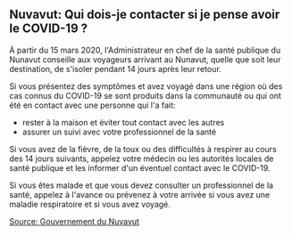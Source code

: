 ## Nuvavut: Qui dois-je contacter si je pense avoir le COVID-19 ?

À partir du 15 mars 2020, l'Administrateur en chef de la santé publique du Nunavut conseille aux voyageurs arrivant au Nunavut, quelle que soit leur destination, de s'isoler pendant 14 jours après leur retour.

Si vous présentez des symptômes et avez voyagé dans une région où des cas connus du COVID-19 se sont produits dans la communauté ou qui ont été en contact avec une personne qui l'a fait:

- rester à la maison et éviter tout contact avec les autres
- assurer un suivi avec votre professionnel de la santé

Si vous avez de la fièvre, de la toux ou des difficultés à respirer au cours des 14 jours suivants, appelez votre médecin
ou les autorités locales de santé publique et les informer d'un éventuel contact avec le COVID-19.

Si vous êtes malade et que vous devez consulter un professionnel de la santé, appelez à l'avance ou prévenez à votre arrivée si vous avez une maladie respiratoire et si vous avez voyagé.

[Source: Gouvernement du Nuvavut](https://www.gov.nu.ca/fr/sante/information/covid-19-nouveau-coronavirus)
